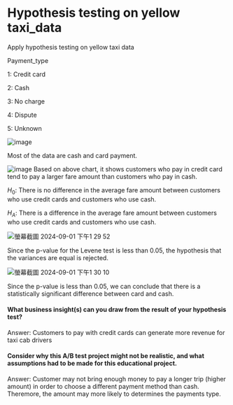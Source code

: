 # Hypothesis testing on yellow taxi_data
Apply hypothesis testing on yellow taxi data

Payment_type

1: Credit card

2: Cash

3: No charge

4: Dispute

5: Unknown

![image](https://github.com/user-attachments/assets/e8d55399-b4f3-48f9-a01e-ddfdf6b175a1)

Most of the data are cash and card payment.

![image](https://github.com/user-attachments/assets/924da849-0d4f-4de4-84a8-2c69b36eba14)
Based on above chart, it shows customers who pay in credit card tend to pay a larger fare amount than customers who pay in cash.

$H_0$: There is no difference in the average fare amount between customers who use credit cards and customers who use cash.

$H_A$: There is a difference in the average fare amount between customers who use credit cards and customers who use cash.

![螢幕截圖 2024-09-01 下午1 29 52](https://github.com/user-attachments/assets/35bdd89f-6047-4c8b-86af-07ab0512d0d0)

Since the p-value for the Levene test is less than 0.05, the hypothesis that the variances are equal is rejected.

![螢幕截圖 2024-09-01 下午1 30 10](https://github.com/user-attachments/assets/93a36a1e-1435-4bbb-bd53-3f9ed89fcf94)

Since the p-value is less than 0.05, we can conclude that there is a statistically significant difference between card and cash.

#### What business insight(s) can you draw from the result of your hypothesis test?

Answer: Customers to pay with credit cards can generate more revenue for taxi cab drivers

#### Consider why this A/B test project might not be realistic, and what assumptions had to be made for this educational project.

Answer: Customer may not bring enough money to pay a longer trip (higher amount) in order to choose a different payment method than cash. Theremore, the amount may more likely to determines the payments type.

